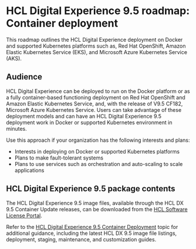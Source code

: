# HCL Digital Experience 9.5 roadmap: Container deployment

This roadmap outlines the HCL Digital Experience deployment on Docker and supported Kubernetes platforms such as, Red Hat OpenShift, Amazon Elastic Kubernetes Service (EKS), and Microsoft Azure Kubernetes Service (AKS).


## Audience

HCL Digital Experience can be deployed to run on the Docker platform or as a fully container-based functioning deployment on Red Hat OpenShift and Amazon Elastic Kubernetes Service, and, with the release of V9.5 CF182, Microsoft Azure Kubernetes Service. Users can take advantage of these deployment models and can have an HCL Digital Experience 9.5 deployment work in Docker or supported Kubernetes environment in minutes.

Use this approach if your organization has the following interests and plans:

-   Interests in deploying on Docker or supported Kubernetes platforms
-   Plans to make fault-tolerant systems
-   Plans to use services such as orchestration and auto-scaling to scale applications

## HCL Digital Experience 9.5 package contents

The HCL Digital Experience 9.5 image files, available through the HCL DX 9.5 Container Update releases, can be downloaded from the [HCL Software License Portal](https://www.hcltech.com/software/support/release).

Refer to the [HCL Digital Experience 9.5 Container Deployment](index.md) topic for additional guidance, including the latest HCL DX 9.5 image file listings, deployment, staging, maintenance, and customization guides.

<!-- 
**Related information**  


[Container Staging](../containerization/container_staging.md)

[Containerization requirements and limitations](../containerization/limitations_requirements.md)

[Digital Experience on containerized platforms](../containerization/deployment.md)

[Docker image deployment](../containerization/docker_image_deployment.md) -->


